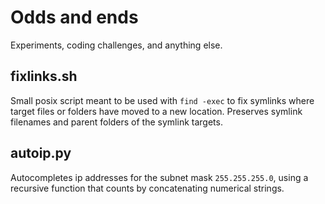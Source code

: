 # Odds and ends

Experiments, coding challenges, and anything else.

## fixlinks.sh

Small posix script meant to be used with `find -exec` to fix symlinks where target files or folders have moved to a new location. Preserves symlink filenames and parent folders of the symlink targets. 

## autoip.py

Autocompletes ip addresses for the subnet mask `255.255.255.0`, using a recursive function that counts by concatenating numerical strings. 
